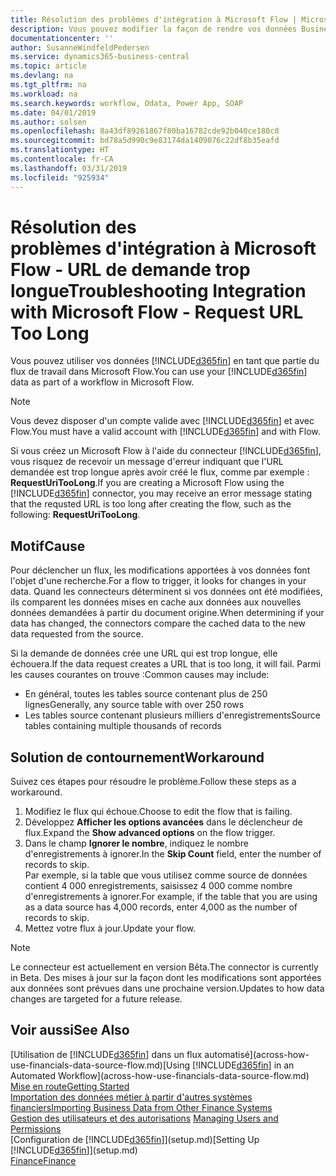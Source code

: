 ```yaml
---
title: Résolution des problèmes d'intégration à Microsoft Flow | Microsoft Docs
description: Vous pouvez modifier la façon de rendre vos données Business Central disponibles sous forme de source de données et spécifier une URL OData de vos services Web pour générer un flux de travail automatisé.
documentationcenter: ''
author: SusanneWindfeldPedersen
ms.service: dynamics365-business-central
ms.topic: article
ms.devlang: na
ms.tgt_pltfrm: na
ms.workload: na
ms.search.keywords: workflow, Odata, Power App, SOAP
ms.date: 04/01/2019
ms.author: solsen
ms.openlocfilehash: 8a43df89261867f80ba16782cde92b040ce180c8
ms.sourcegitcommit: bd78a5d990c9e83174da1409076c22df8b35eafd
ms.translationtype: HT
ms.contentlocale: fr-CA
ms.lasthandoff: 03/31/2019
ms.locfileid: "925934"
---
```

# <a name="troubleshooting-integration-with-microsoft-flow---request-url-too-long"></a><span data-ttu-id="f935b-103">Résolution des problèmes d'intégration à Microsoft Flow - URL de demande trop longue</span><span class="sxs-lookup"><span data-stu-id="f935b-103">Troubleshooting Integration with Microsoft Flow - Request URL Too Long</span></span>
<span data-ttu-id="f935b-104">Vous pouvez utiliser vos données [!INCLUDE[d365fin](includes/d365fin_md.md)] en tant que partie du flux de travail dans Microsoft Flow.</span><span class="sxs-lookup"><span data-stu-id="f935b-104">You can use your [!INCLUDE[d365fin](includes/d365fin_md.md)] data as part of a workflow in Microsoft Flow.</span></span>  

> [!NOTE]  
>   <span data-ttu-id="f935b-105">Vous devez disposer d'un compte valide avec [!INCLUDE[d365fin](includes/d365fin_md.md)] et avec Flow.</span><span class="sxs-lookup"><span data-stu-id="f935b-105">You must have a valid account with [!INCLUDE[d365fin](includes/d365fin_md.md)] and with Flow.</span></span>  

<span data-ttu-id="f935b-106">Si vous créez un Microsoft Flow à l'aide du connecteur [!INCLUDE[d365fin](includes/d365fin_md.md)], vous risquez de recevoir un message d'erreur indiquant que l'URL demandée est trop longue après avoir créé le flux, comme par exemple : **RequestUriTooLong**.</span><span class="sxs-lookup"><span data-stu-id="f935b-106">If you are creating a Microsoft Flow using the [!INCLUDE[d365fin](includes/d365fin_md.md)] connector, you may receive an error message stating that the requsted URL is too long after creating the flow, such as the following: **RequestUriTooLong**.</span></span>

## <a name="cause"></a><span data-ttu-id="f935b-107">Motif</span><span class="sxs-lookup"><span data-stu-id="f935b-107">Cause</span></span>
<span data-ttu-id="f935b-108">Pour déclencher un flux, les modifications apportées à vos données font l'objet d'une recherche.</span><span class="sxs-lookup"><span data-stu-id="f935b-108">For a flow to trigger, it looks for changes in your data.</span></span> <span data-ttu-id="f935b-109">Quand les connecteurs déterminent si vos données ont été modifiées, ils comparent les données mises en cache aux données aux nouvelles données demandées à partir du document origine.</span><span class="sxs-lookup"><span data-stu-id="f935b-109">When determining if your data has changed, the connectors compare the cached data to the new data requested from the source.</span></span>  

<span data-ttu-id="f935b-110">Si la demande de données crée une URL qui est trop longue, elle échouera.</span><span class="sxs-lookup"><span data-stu-id="f935b-110">If the data request creates a URL that is too long, it will fail.</span></span> <span data-ttu-id="f935b-111">Parmi les causes courantes on trouve :</span><span class="sxs-lookup"><span data-stu-id="f935b-111">Common causes may include:</span></span>
- <span data-ttu-id="f935b-112">En général, toutes les tables source contenant plus de 250 lignes</span><span class="sxs-lookup"><span data-stu-id="f935b-112">Generally, any source table with over 250 rows</span></span>
- <span data-ttu-id="f935b-113">Les tables source contenant plusieurs milliers d'enregistrements</span><span class="sxs-lookup"><span data-stu-id="f935b-113">Source tables containing multiple thousands of records</span></span>

## <a name="workaround"></a><span data-ttu-id="f935b-114">Solution de contournement</span><span class="sxs-lookup"><span data-stu-id="f935b-114">Workaround</span></span>
<span data-ttu-id="f935b-115">Suivez ces étapes pour résoudre le problème.</span><span class="sxs-lookup"><span data-stu-id="f935b-115">Follow these steps as a workaround.</span></span>
1. <span data-ttu-id="f935b-116">Modifiez le flux qui échoue.</span><span class="sxs-lookup"><span data-stu-id="f935b-116">Choose to edit the flow that is failing.</span></span>
2. <span data-ttu-id="f935b-117">Développez **Afficher les options avancées** dans le déclencheur de flux.</span><span class="sxs-lookup"><span data-stu-id="f935b-117">Expand the **Show advanced options** on the flow trigger.</span></span>
3. <span data-ttu-id="f935b-118">Dans le champ **Ignorer le nombre**, indiquez le nombre d'enregistrements à ignorer.</span><span class="sxs-lookup"><span data-stu-id="f935b-118">In the **Skip Count** field, enter the number of records to skip.</span></span>  
<span data-ttu-id="f935b-119">Par exemple, si la table que vous utilisez comme source de données contient 4 000 enregistrements, saisissez 4 000 comme nombre d'enregistrements à ignorer.</span><span class="sxs-lookup"><span data-stu-id="f935b-119">For example, if the table that you are using as a data source has 4,000 records, enter 4,000 as the number of records to skip.</span></span>
4. <span data-ttu-id="f935b-120">Mettez votre flux à jour.</span><span class="sxs-lookup"><span data-stu-id="f935b-120">Update your flow.</span></span>

> [!NOTE]  
> <span data-ttu-id="f935b-121">Le connecteur est actuellement en version Bêta.</span><span class="sxs-lookup"><span data-stu-id="f935b-121">The connector is currently in Beta.</span></span> <span data-ttu-id="f935b-122">Des mises à jour sur la façon dont les modifications sont apportées aux données sont prévues dans une prochaine version.</span><span class="sxs-lookup"><span data-stu-id="f935b-122">Updates to how data changes are targeted for a future release.</span></span>


## <a name="see-also"></a><span data-ttu-id="f935b-123">Voir aussi</span><span class="sxs-lookup"><span data-stu-id="f935b-123">See Also</span></span>
<span data-ttu-id="f935b-124">[Utilisation de [!INCLUDE[d365fin](includes/d365fin_md.md)] dans un flux automatisé](across-how-use-financials-data-source-flow.md)</span><span class="sxs-lookup"><span data-stu-id="f935b-124">[Using [!INCLUDE[d365fin](includes/d365fin_md.md)] in an Automated Workflow](across-how-use-financials-data-source-flow.md)</span></span>  
[<span data-ttu-id="f935b-125">Mise en route</span><span class="sxs-lookup"><span data-stu-id="f935b-125">Getting Started</span></span>](product-get-started.md)  
[<span data-ttu-id="f935b-126">Importation des données métier à partir d'autres systèmes financiers</span><span class="sxs-lookup"><span data-stu-id="f935b-126">Importing Business Data from Other Finance Systems</span></span>](across-import-data-configuration-packages.md)  
<span data-ttu-id="f935b-127">[Gestion des utilisateurs et des autorisations](ui-how-users-permissions.md)  </span><span class="sxs-lookup"><span data-stu-id="f935b-127">[Managing Users and Permissions](ui-how-users-permissions.md)  </span></span>  
<span data-ttu-id="f935b-128">[Configuration de [!INCLUDE[d365fin](includes/d365fin_md.md)]](setup.md)</span><span class="sxs-lookup"><span data-stu-id="f935b-128">[Setting Up [!INCLUDE[d365fin](includes/d365fin_md.md)]](setup.md)</span></span>  
[<span data-ttu-id="f935b-129">Finance</span><span class="sxs-lookup"><span data-stu-id="f935b-129">Finance</span></span>](finance.md)  
